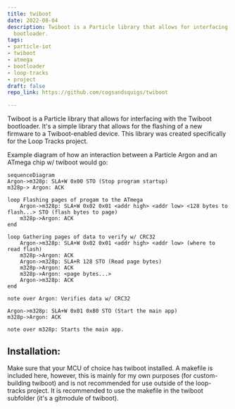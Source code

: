 ```yaml
---
title: twiboot
date: 2022-08-04
description: Twiboot is a Particle library that allows for interfacing with the Twiboot
  bootloader.
tags:
- particle-iot
- twiboot
- atmega
- bootloader
- loop-tracks
- project
draft: false
repo_link: https://github.com/cogsandsquigs/twiboot

---
```

Twiboot is a Particle library that allows for interfacing with the Twiboot bootloader.
It's a simple library that allows for the flashing of a new firmware to a Twiboot-enabled device.
This library was created specifically for the Loop Tracks project.

Example diagram of how an interaction between a Particle Argon and an ATmega chip w/ twiboot would go:

```mermaid
sequenceDiagram
Argon->m328p: SLA+W 0x00 STO (Stop program startup)
m328p-> Argon: ACK

loop Flashing pages of progam to the ATmega
    Argon->m328p: SLA+W 0x02 0x01 <addr high> <addr low> <128 bytes to flash...> STO (flash bytes to page)
    m328p->Argon: ACK
end

loop Gathering pages of data to verify w/ CRC32
    Argon->m328p: SLA+W 0x02 0x01 <addr high> <addr low> (where to read flash)
    m328p->Argon: ACK
    Argon->m328p: SLA+R 128 STO (Read page bytes)
    m328p->Argon: ACK
    m328p->Argon: <page bytes...>
    Argon->m328p: ACK
end

note over Argon: Verifies data w/ CRC32

Argon->m328p: SLA+W 0x01 0x80 STO (Start the main app)
m328p->Argon: ACK

note over m328p: Starts the main app.
```

## Installation:

Make sure that your MCU of choice has twiboot installed. A makefile is included here, however, this is mainly for my own purposes (for custom-building twiboot) and is not recommended for use outside of the loop-tracks project. It is recommended to use the makefile in the twiboot subfolder (it's a gitmodule of twiboot).
